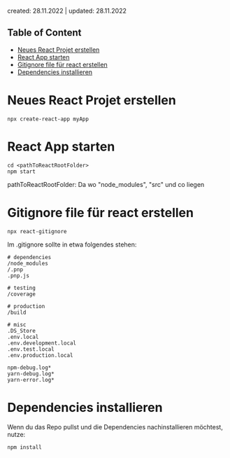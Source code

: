 created: 28.11.2022 | updated: 28.11.2022
## Table of Content
- [Neues React Projet erstellen](#neues-react-projet-erstellen)
- [React App starten](#react-app-starten)
- [Gitignore file für react erstellen](#gitignore-file-für-react-erstellen)
- [Dependencies installieren](#dependencies-installieren)


# Neues React Projet erstellen
````
npx create-react-app myApp
````
# React App starten
````
cd <pathToReactRootFolder>
npm start
````
pathToReactRootFolder: Da wo "node_modules", "src" und co liegen
# Gitignore file für react erstellen
````
npx react-gitignore
````
Im .gitignore sollte in etwa folgendes stehen:
````
# dependencies
/node_modules
/.pnp
.pnp.js

# testing
/coverage

# production
/build

# misc
.DS_Store
.env.local
.env.development.local
.env.test.local
.env.production.local

npm-debug.log*
yarn-debug.log*
yarn-error.log*
````
# Dependencies installieren
Wenn du das Repo pullst und die Dependencies nachinstallieren möchtest, nutze:
````
npm install
````
